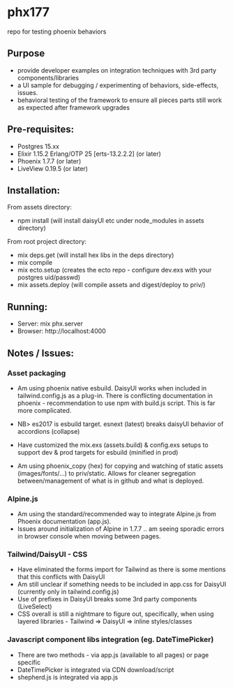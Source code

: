 # phx177
 repo for testing phoenix behaviors
 

 ## Purpose
 - provide developer examples on integration techniques with 3rd party components/libraries
 - a UI sample for debugging / experimenting of behaviors, side-effects, issues. 
 - behavioral testing of the framework to ensure all pieces parts still work as expected after framework upgrades

## Pre-requisites:
- Postgres 15.xx
- Elixir 1.15.2 Erlang/OTP 25 [erts-13.2.2.2] (or later)
- Phoenix 1.7.7 (or later)
- LiveView 0.19.5 (or later)


## Installation: 
From assets directory: 
- npm install (will install daisyUI etc under node_modules in assets directory)

From root project directory: 
- mix deps.get (will install hex libs in the deps directory)
- mix compile
- mix ecto.setup (creates the ecto repo - configure dev.exs with your postgres uid/passwd)
- mix assets.deploy (will compile assets and digest/deploy to priv/)

## Running:
- Server: mix phx.server
- Browser: http://localhost:4000


## Notes / Issues: 
### Asset packaging
- Am using phoenix native esbuild. DaisyUI works when included in tailwind.config.js as a plug-in.
There is conflicting documentation in phoenix - recommendation to use npm with build.js script. This is far more complicated. 

- NB> es2017 is esbuild target. esnext (latest) breaks daisyUI behavior of accordions (collapse)

- Have customized the mix.exs (assets.build) & config.exs setups to support dev & prod targets for esbuild (minified in prod)

- Am using phoenix_copy (hex) for copying and watching of static assets (images/fonts/...) to priv/static. Allows for cleaner segregation between/management of what is in github and what is deployed.


### Alpine.js
- Am using the standard/recommended way to integrate Alpine.js from Phoenix documentation (app.js).
- Issues around initialization of Alpine in 1.7.7 .. am seeing sporadic errors in browser console when moving between pages. 

### Tailwind/DaisyUI - CSS
- Have eliminated the forms import for Tailwind as there is some mentions that this conflicts with DaisyUI
- Am still unclear if something needs to be included in app.css for DaisyUI (currently only in tailwind.config.js)
- Use of prefixes in DaisyUI breaks some 3rd party components (LiveSelect)
- CSS overall is still a nightmare to figure out, specifically, when using layered libraries - Tailwind => DaisyUI => inline styles/classes

### Javascript component libs integration (eg. DateTimePicker)
- There are two methods - via app.js (available to all pages) or page specific <script></script> 
- DateTimePicker is integrated via CDN download/script
- shepherd.js is integrated via app.js
